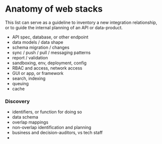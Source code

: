 # Anatomy of web stacks

This list can serve as a guideline to inventory a new integration relationship, or to guide the internal planning of an API or data-product.

* API spec, database, or other endpoint
* data models / data shape
* schema migration / changes
* sync / push / pull / messaging patterns
* report / validation 
* sandboxing, env, deployment, config
* RBAC and access, network access
* GUI or app, or framework
* search, indexing
* queuing
* cache

### Discovery

* identifiers, or function for doing so
* data schema
* overlap mappings
* non-overlap identification and planning
* business and decision-auditors, vs tech staff
* 